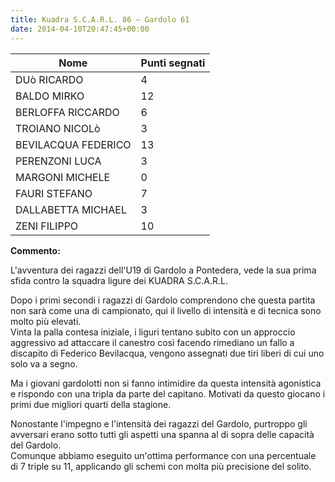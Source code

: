 ```yaml
---
title: Kuadra S.C.A.R.L. 86 – Gardolo 61
date: 2014-04-10T20:47:45+00:00
---
```

| **Nome** | **Punti segnati** |
| -------- | ----------------- |
| DUò RICARDO | 4 |
| BALDO MIRKO | 12 |
| BERLOFFA RICCARDO | 6 |
| TROIANO NICOLò | 3 |
| BEVILACQUA FEDERICO | 13 |
| PERENZONI LUCA | 3 |
| MARGONI MICHELE | 0 |
| FAURI STEFANO | 7 |
| DALLABETTA MICHAEL | 3 |
| ZENI FILIPPO | 10 |

**Commento:**

L'avventura dei ragazzi dell'U19 di Gardolo a Pontedera, vede la sua prima sfida contro la squadra ligure dei KUADRA S.C.A.R.L.

Dopo i primi secondi i ragazzi di Gardolo comprendono che questa partita non sarà come una di campionato, qui il livello di intensità e di tecnica sono molto più elevati.  
Vinta la palla contesa iniziale, i liguri tentano subito con un approccio aggressivo ad attaccare il canestro così facendo rimediano un fallo a discapito di Federico Bevilacqua, vengono assegnati due tiri liberi di cui uno solo va a segno.

Ma i giovani gardolotti non si fanno intimidire da questa intensità agonistica e rispondo con una tripla da parte del capitano. Motivati da questo giocano i primi due migliori quarti della stagione.

Nonostante l'impegno e l'intensità dei ragazzi del Gardolo, purtroppo gli avversari erano sotto tutti gli aspetti una spanna al di sopra delle capacità del Gardolo.  
Comunque abbiamo eseguito un'ottima performance con una percentuale di 7 triple su 11, applicando gli schemi con molta più precisione del solito.